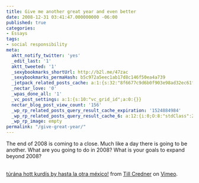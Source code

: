 ```yaml
---
title: Give me another great year and even better
date: 2008-12-31 03:41:47.000000000 -06:00
published: true
categories:
- Essays
tags:
- social responsibility
meta:
  aktt_notify_twitter: 'yes'
  _edit_last: '1'
  aktt_tweeted: '1'
  _sexybookmarks_shortUrl: http://b2l.me/47zac
  _sexybookmarks_permaHash: b5c972a5eec1ab17d8c146f50ea4a739
  _jetpack_related_posts_cache: a:1:{s:32:"8f6677c9d6b0f903e98ad32ec61f8deb";a:2:{s:7:"expires";i:1469285979;s:7:"payload";a:3:{i:0;a:1:{s:2:"id";i:300;}i:1;a:1:{s:2:"id";i:4429;}i:2;a:1:{s:2:"id";i:1110;}}}}
  _nectar_love: '0'
  _wpas_done_all: '1'
  _vc_post_settings: a:1:{s:10:"vc_grid_id";a:0:{}}
  nectar_blog_post_view_count: '156'
  _wp_rp_related_posts_query_result_cache_expiration: '1524884984'
  _wp_rp_related_posts_query_result_cache_6: a:12:{i:0;O:8:"stdClass":2:{s:7:"post_id";s:4:"2686";s:5:"score";s:17:"44.08333713033343";}i:1;O:8:"stdClass":2:{s:7:"post_id";s:3:"619";s:5:"score";s:17:"44.08333713033343";}i:2;O:8:"stdClass":2:{s:7:"post_id";s:3:"426";s:5:"score";s:17:"44.08333713033343";}i:3;O:8:"stdClass":2:{s:7:"post_id";s:3:"353";s:5:"score";s:17:"44.08333713033343";}i:4;O:8:"stdClass":2:{s:7:"post_id";s:4:"1569";s:5:"score";s:17:"42.71098010795762";}i:5;O:8:"stdClass":2:{s:7:"post_id";s:4:"1483";s:5:"score";s:17:"42.71098010795762";}i:6;O:8:"stdClass":2:{s:7:"post_id";s:4:"1406";s:5:"score";s:17:"42.71098010795762";}i:7;O:8:"stdClass":2:{s:7:"post_id";s:3:"415";s:5:"score";s:17:"42.71098010795762";}i:8;O:8:"stdClass":2:{s:7:"post_id";s:3:"359";s:5:"score";s:17:"42.71098010795762";}i:9;O:8:"stdClass":2:{s:7:"post_id";s:3:"414";s:5:"score";s:18:"18.002928990108988";}i:10;O:8:"stdClass":2:{s:7:"post_id";s:4:"4523";s:5:"score";s:17:"13.14463335760194";}i:11;O:8:"stdClass":2:{s:7:"post_id";s:4:"2099";s:5:"score";s:17:"13.14463335760194";}}
  _wp_rp_image: empty
permalink: "/give-great-year/"
---
```

<p>The end of 2008 is coming to a close.  Much like a day there is going to be another.  What are you going to do in 2008?  What is your goals to expand beyond 2008?</p>
<p><object width="400" height="268" data="http://vimeo.com/moogaloop.swf?clip_id=1250929&amp;server=vimeo.com&amp;show_title=1&amp;show_byline=1&amp;show_portrait=0&amp;color=&amp;fullscreen=1" type="application/x-shockwave-flash"><param name="allowfullscreen" value="true" /><param name="allowscriptaccess" value="always" /><param name="src" value="http://vimeo.com/moogaloop.swf?clip_id=1250929&amp;server=vimeo.com&amp;show_title=1&amp;show_byline=1&amp;show_portrait=0&amp;color=&amp;fullscreen=1" /></object><br />
<a href="http://vimeo.com/1250929" rel="nofollow">túrána hott kurdís by hasta la otra méxico!</a> from <a href="http://vimeo.com/user569808" rel="nofollow">Till Credner</a> on <a href="http://vimeo.com" rel="nofollow">Vimeo</a>.</p>
